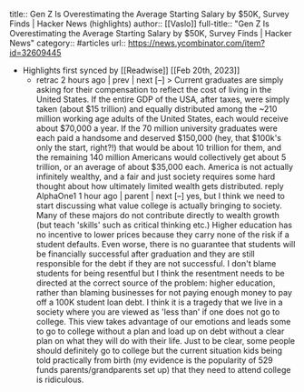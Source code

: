 title:: Gen Z Is Overestimating the Average Starting Salary by $50K, Survey Finds | Hacker News (highlights)
author:: [[Vaslo]]
full-title:: "Gen Z Is Overestimating the Average Starting Salary by $50K, Survey Finds | Hacker News"
category:: #articles
url:: https://news.ycombinator.com/item?id=32609445

- Highlights first synced by [[Readwise]] [[Feb 20th, 2023]]
	- retrac 2 hours ago | prev | next [–]  > Current graduates are simply asking for their compensation to reflect the cost of living in the United States. If the entire GDP of the USA, after taxes, were simply taken (about $15 trillion) and equally distributed among the ~210 million working age adults of the United States, each would receive about $70,000 a year.  If the 70 million university graduates were each paid a handsome and deserved $150,000 (hey, that $100k's only the start, right?!) that would be about 10 trillion for them, and the remaining 140 million Americans would collectively get about 5 trillion, or an average of about $35,000 each.  America is not actually infinitely wealthy, and a fair and just society requires some hard thought about how ultimately limited wealth gets distributed.  reply    AlphaOne1 1 hour ago | parent | next [–]  yes, but I think we need to start discussing what value college is actually bringing to society. Many of these majors do not contribute directly to wealth growth (but teach 'skills' such as critical thinking etc.) Higher education has no incentive to lower prices because they carry none of the risk if a student defaults. Even worse, there is no guarantee that students will be financially successful after graduation and they are still responsible for the debt if they are not successful. I don't blame students for being resentful but I think the resentment needs to be directed at the correct source of the problem: higher education, rather than blaming businesses for not paying enough money to pay off a 100K student loan debt. I think it is a tragedy that we live in a society where you are viewed as 'less than' if one does not go to college. This view takes advantage of our emotions and leads some to go to college without a plan and load up on debt without a clear plan on what they will do with their life. Just to be clear, some people should definitely go to college but the current situation kids being told practically from birth (my evidence is the popularity of 529 funds parents/grandparents set up) that they need to attend college is ridiculous.